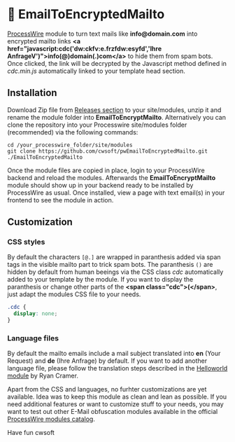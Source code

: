# 📧 EmailToEncryptedMailto

[ProcessWire](https://processwire.com)  module to turn text mails like **info<span>@</span>domain.com** into encrypted mailto links **&lt;a href="javascript:cdc('dw:ckfv:e.frzfdw:esyfd','Ihre AnfrageV')"&gt;info<span class="cdc">(</span>@<span class="cdc">)</span>domain<span class="cdc">(</span>.<span class="cdc">)</span>com&lt;/a&gt;** to hide them from spam bots. Once clicked, the link will be decrypted by the Javascript method defined in *cdc.min.js* automatically linked to your template head section.

## Installation

Download Zip file from [Releases section](https://github.com/cwsoft/pwEmailToEncryptedMailto/releases) to your site/modules, unzip it and rename the module folder into **EmailToEncryptMailto**. Alternatively you can clone the repository into your Processwire site/modules folder (recommended) via the following commands:
```
cd /your_processwire_folder/site/modules
git clone https://github.com/cwsoft/pwEmailToEncryptedMailto.git ./EmailToEncryptedMailto
```
Once the module files are copied in place, login to your ProcessWire backend and reload the modules. Afterwards the **EmailToEncryptMailto** module should show up in your backend ready to be installed by ProcessWire as usual. Once installed, view a page with text email(s) in your frontend to see the module in action.

## Customization

### CSS styles

By default the characters `[@.]` are wrapped in paranthesis added via span tags in the visible mailto part to trick spam bots. The paranthesis `()` are hidden by default from human beeings via the CSS class *cdc* automatically added to your template by the module. If you want to display the paranthesis or change other parts of the **&lt;span class="cdc"&gt;(&lt;/span&gt;**, just adapt the modules CSS file to your needs.

```CSS
.cdc {
  display: none;
}
```

### Language files

By default the mailto emails include a mail subject translated into **en** (Your Request) and **de** (Ihre Anfrage) by default. If you want to add another language file, please follow the translation steps described in the [Helloworld module](https://processwire.com/modules/helloworld/) by Ryan Cramer.

Apart from the CSS and languages, no furhter customizations are yet available. Idea was to keep this module as clean and lean as possible. If you need additional features or want to customize stuff to your needs, you may want to test out other E-Mail obfuscation modules available in the official [ProcessWire modules catalog](https://processwire.com/modules/category/email/).

Have fun
cwsoft

